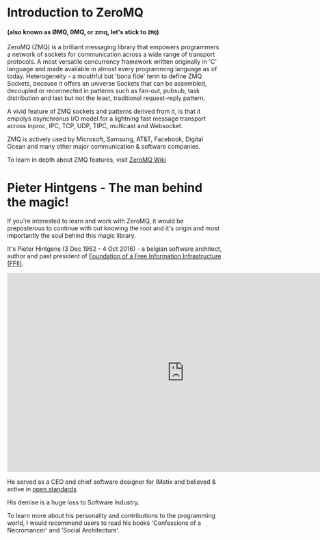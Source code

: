 # Introduction to ZeroMQ

#### (also known as ØMQ, 0MQ, or zmq, let's stick to `ZMQ`)

ZeroMQ (ZMQ) is a brilliant messaging library that empowers programmers a network of sockets for communication across a wide range of transport protocols. A most versatile concurrency framework written originally in 'C' language and made available in almost every programming language as of today. Heterogeneity - a mouthful but 'bona fide' term to define ZMQ Sockets, because it offers an universe Sockets that can be assembled, decoupled or reconnected in patterns such as fan-out, pubsub, task distribution and last but not the least, traditional request-reply pattern.

A vivid feature of ZMQ sockets and patterns derived from it, is that it empolys asynchronus I/O model for a lightning fast message transport across inproc, IPC, TCP, UDP, TIPC, multicast and Websocket. 

ZMQ is actively used by Microsoft, Samsung, AT&T, Facebook, Digital Ocean and many other major communication & software companies.

To learn in depth about ZMQ features, visit [ZeroMQ Wiki](http://wiki.zeromq.org/docs:features#:~:text=to%20choose%20from.-,Protocols,lingua%20franca%20of%20distributed%20computing.)

# Pieter Hintgens - The man behind the magic!



If you're interested to learn and work with ZeroMQ, it would be preposterous to continue with out knowing the root and it's origin and most importantly the soul behind this magic library.

It's Pieter Hintgens (3 Dec 1962 - 4 Oct 2016) - a belgian software architect, author and past president of [Foundation of a Free Information Infrastructure (FFII)](https://en.wikipedia.org/wiki/Foundation_for_a_Free_Information_Infrastructure). 

<iframe width="828" height="465" src="https://www.youtube.com/embed/0_dfrHxLOrc" title="YouTube video player" frameborder="0" allow="accelerometer; autoplay; clipboard-write; encrypted-media; gyroscope; picture-in-picture" allowfullscreen></iframe>

He served as a CEO and chief software designer for iMatix and believed & active in [open standards](https://en.wikipedia.org/wiki/Open_standard) 

His demise is a huge loss to Software Industry.

To learn more about his personality and contributions to the programming world, I would recommend users to read his books 'Confessions of a Necromancer' and 'Social Architecture'.

